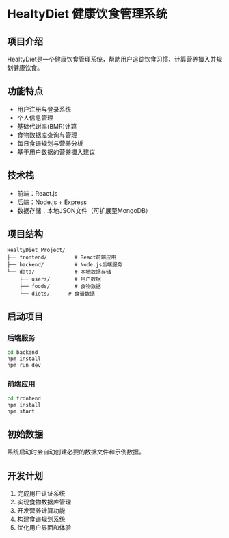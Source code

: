 # HealtyDiet 健康饮食管理系统

## 项目介绍

HealtyDiet是一个健康饮食管理系统，帮助用户追踪饮食习惯、计算营养摄入并规划健康饮食。

## 功能特点

- 用户注册与登录系统
- 个人信息管理
- 基础代谢率(BMR)计算
- 食物数据库查询与管理
- 每日食谱规划与营养分析
- 基于用户数据的营养摄入建议

## 技术栈

- 前端：React.js
- 后端：Node.js + Express
- 数据存储：本地JSON文件（可扩展至MongoDB）

## 项目结构

```
HealtyDiet_Project/
├── frontend/         # React前端应用
├── backend/          # Node.js后端服务
└── data/             # 本地数据存储
    ├── users/        # 用户数据
    ├── foods/        # 食物数据
    └── diets/      # 食谱数据
```

## 启动项目

### 后端服务

```bash
cd backend
npm install
npm run dev
```

### 前端应用

```bash
cd frontend
npm install
npm start
```

## 初始数据

系统启动时会自动创建必要的数据文件和示例数据。

## 开发计划

1. 完成用户认证系统
2. 实现食物数据库管理
3. 开发营养计算功能
4. 构建食谱规划系统
5. 优化用户界面和体验